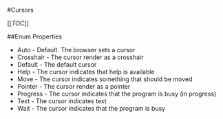 #Cursors

[[_TOC_]]

##Enum Properties 

* Auto -  Default. The browser sets a cursor	 
* Crosshair -  The cursor render as a crosshair 
* Default -  The default cursor 
* Help -  The cursor indicates that help is available 
* Move -  The cursor indicates something that should be moved 
* Pointer -  The cursor render as a pointer 
* Progress -  The cursor indicates that the program is busy (in progress)	 
* Text -  The cursor indicates text 
* Wait -  The cursor indicates that the program is busy 